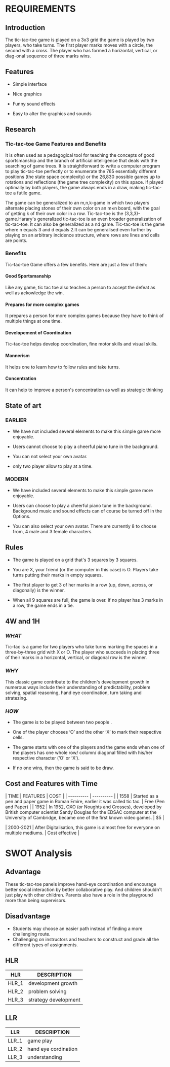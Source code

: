 # REQUIREMENTS

## Introduction

The tic-tac-toe game is played on a 3x3 grid the game is played by two players, who take turns. The first player marks moves with a circle, the second with a cross. The player who has formed a horizontal, vertical, or diag-onal sequence of three marks wins.

## Features
- Simple interface

- Nice graphics

- Funny sound effects

- Easy to alter the graphics and sounds

## Research

### Tic-tac-toe Game Features and Benefits

It is often used as a pedagogical tool for teaching the concepts of good sportsmanship and the branch of artificial intelligence that deals with the searching of game trees. It is straightforward to write a computer program to play tic-tac-toe perfectly or to enumerate the 765 essentially different positions (the state space complexity) or the 26,830 possible games up to rotations and reflections (the game tree complexity) on this space. If played optimally by both players, the game always ends in a draw, making tic-tac-toe a futile game.

The game can be generalized to an m,n,k-game in which two players alternate placing stones of their own color on an m×n board, with the goal of getting k of their own color in a row. Tic-tac-toe is the (3,3,3)-game.Harary's generalized tic-tac-toe is an even broader generalization of tic-tac-toe. It can also be generalized as a nd game. Tic-tac-toe is the game where n equals 3 and d equals 2.It can be generalised even further by playing on an arbitrary incidence structure, where rows are lines and cells are points.

### Benefits

Tic-tac-toe Game offers a few benefits. Here are just a few of them:

#### Good Sportsmanship

Like any game, tic tac toe also teaches a person to accept the defeat as well as ackowledge the win.

#### Prepares for more complex games

It prepares a person for more complex games because they have to think of multiple things at one time.

#### Developement of Coordination

Tic-tac-toe helps develop coordination, fine motor skills and visual skills.

#### Mannerism

It helps one to learn how to follow rules and take turns.

#### Concentration

It can help to improve a person's concentration as well as strategic thinking

## State of art

### EARLIER

- We have not included several elements to make this simple game more enjoyable.

- Users cannot choose to play a cheerful piano tune in the background.

- You can not select your own avatar.

- only two player allow to play at a time.


### MODERN

- We have included several elements to make this simple game more enjoyable.

- Users can choose to play a cheerful piano tune in the background. Background music and sound effects can of course be turned off in the Options.

- You can also select your own avatar. There are currently 8 to choose from, 4 male and 3 female characters.



## Rules

- The game is played on a grid that's 3 squares by 3 squares.

- You are X, your friend (or the computer in this case) is O. Players take turns putting their marks in empty squares.

- The first player to get 3 of her marks in a row (up, down, across, or diagonally) is the winner.

- When all 9 squares are full, the game is over. If no player has 3 marks in a row, the game ends in a tie.

## 4W and 1H

### *WHAT*

Tic-tac is a game for two players who take turns marking the spaces in a three-by-three grid with X or O. The player who succeeds in placing three of their marks in a horizontal, vertical, or diagonal row is the winner.

### *WHY*

This classic game contribute to the children's development growth in numerous ways include their understanding of predictability, problem solving, spatial reasoning, hand eye coordination, turn taking and stratezing.

### *HOW*

- The game is to be played between two people .

- One of the player chooses ‘O’ and the other ‘X’ to mark their respective cells.

- The game starts with one of the players and the game ends when one of the players has one whole row/ column/ diagonal filled with his/her respective character (‘O’ or ‘X’).

- If no one wins, then the game is said to be draw.

## Cost and Features with Time


 | TIME | FEATURES | COST |
 | ---------- | ---------- |
 | 1558 | Started as a pen and paper game in Roman Emire, earlier it was called tic tac. | Free (Pen and Paper) |
 | 1952 | In 1952, OXO (or Noughts and Crosses), developed by British computer scientist Sandy Douglas for the EDSAC computer at the University of Cambridge, became one of the first known video games. | $5 |
 
| 2000-2021 | After Digitalisation, this game is almost free for everyone on multiple mediums. | Cost effective |



# SWOT Analysis

## Advantage

These tic-tac-toe panels improve hand-eye coordination and encourage better social interaction by better collaborative play. And children shouldn't just play with other children. Parents also have a role in the playground more than being supervisors.

## Disadvantage

- Students may choose an easier path instead of finding a more challenging route. 
- Challenging on instructors and teachers to construct and grade all the different types of assignments.

## HLR

| HLR | DESCRIPTION |
| --------------- | --------------- |
| HLR_1 | development growth| 
| HLR_2 | problem solving | 
| HLR_3 | strategy development|

## LLR

| LLR | DESCRIPTION |
| ------------- | -----------|
| LLR_1 | game play |
| LLR_2 | hand eye cordination |
| LLR_3 | understanding |


